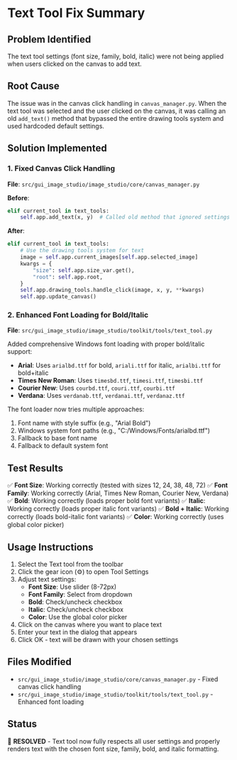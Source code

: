 # Text Tool Fix Summary

## Problem Identified
The text tool settings (font size, family, bold, italic) were not being applied when users clicked on the canvas to add text.

## Root Cause
The issue was in the canvas click handling in `canvas_manager.py`. When the text tool was selected and the user clicked on the canvas, it was calling an old `add_text()` method that bypassed the entire drawing tools system and used hardcoded default settings.

## Solution Implemented

### 1. Fixed Canvas Click Handling
**File**: `src/gui_image_studio/image_studio/core/canvas_manager.py`

**Before**:
```python
elif current_tool in text_tools:
    self.app.add_text(x, y)  # Called old method that ignored settings
```

**After**:
```python
elif current_tool in text_tools:
    # Use the drawing tools system for text
    image = self.app.current_images[self.app.selected_image]
    kwargs = {
        "size": self.app.size_var.get(),
        "root": self.app.root,
    }
    self.app.drawing_tools.handle_click(image, x, y, **kwargs)
    self.app.update_canvas()
```

### 2. Enhanced Font Loading for Bold/Italic
**File**: `src/gui_image_studio/image_studio/toolkit/tools/text_tool.py`

Added comprehensive Windows font loading with proper bold/italic support:
- **Arial**: Uses `arialbd.ttf` for bold, `ariali.ttf` for italic, `arialbi.ttf` for bold+italic
- **Times New Roman**: Uses `timesbd.ttf`, `timesi.ttf`, `timesbi.ttf`
- **Courier New**: Uses `courbd.ttf`, `couri.ttf`, `courbi.ttf`
- **Verdana**: Uses `verdanab.ttf`, `verdanai.ttf`, `verdanaz.ttf`

The font loader now tries multiple approaches:
1. Font name with style suffix (e.g., "Arial Bold")
2. Windows system font paths (e.g., "C:/Windows/Fonts/arialbd.ttf")
3. Fallback to base font name
4. Fallback to default system font

## Test Results
✅ **Font Size**: Working correctly (tested with sizes 12, 24, 38, 48, 72)
✅ **Font Family**: Working correctly (Arial, Times New Roman, Courier New, Verdana)
✅ **Bold**: Working correctly (loads proper bold font variants)
✅ **Italic**: Working correctly (loads proper italic font variants)
✅ **Bold + Italic**: Working correctly (loads bold-italic font variants)
✅ **Color**: Working correctly (uses global color picker)

## Usage Instructions
1. Select the Text tool from the toolbar
2. Click the gear icon (⚙️) to open Tool Settings
3. Adjust text settings:
   - **Font Size**: Use slider (8-72px)
   - **Font Family**: Select from dropdown
   - **Bold**: Check/uncheck checkbox
   - **Italic**: Check/uncheck checkbox
   - **Color**: Use the global color picker
4. Click on the canvas where you want to place text
5. Enter your text in the dialog that appears
6. Click OK - text will be drawn with your chosen settings

## Files Modified
- `src/gui_image_studio/image_studio/core/canvas_manager.py` - Fixed canvas click handling
- `src/gui_image_studio/image_studio/toolkit/tools/text_tool.py` - Enhanced font loading

## Status
🎉 **RESOLVED** - Text tool now fully respects all user settings and properly renders text with the chosen font size, family, bold, and italic formatting.
